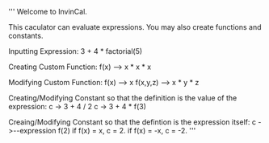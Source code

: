 '''
Welcome to InvinCal.

This caculator can evaluate expressions. You may also create functions and constants.

Inputting Expression:   3 + 4 * factorial(5)

Creating Custom Function: f(x) --> x * x * x 

Modifying Custom Function: f(x) --> x   f(x,y,z) --> x * y * z

Creating/Modifying Constant so that the definition is the value of the expression: c -> 3 + 4 / 2        c -> 3 + 4 * f(3)

Creaing/Modifying Constant so that the defintion is the expression itself: c ->--expression f(2)         if f(x) = x, c = 2. if f(x) = -x, c = -2.
'''
